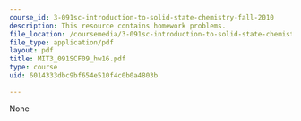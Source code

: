```yaml
---
course_id: 3-091sc-introduction-to-solid-state-chemistry-fall-2010
description: This resource contains homework problems.
file_location: /coursemedia/3-091sc-introduction-to-solid-state-chemistry-fall-2010/6014333dbc9bf654e510f4c0b0a4803b_MIT3_091SCF09_hw16.pdf
file_type: application/pdf
layout: pdf
title: MIT3_091SCF09_hw16.pdf
type: course
uid: 6014333dbc9bf654e510f4c0b0a4803b

---
```

None